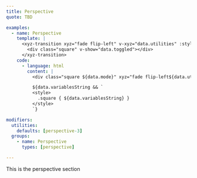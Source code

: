 ```yaml
---
title: Perspective
quote: TBD

examples:
  - name: Perspective
    template: |
      <xyz-transition xyz="fade flip-left" v-xyz="data.utilities" :style="data.variables" v-on="data.listeners">
        <div class="square" v-show="data.toggled"></div>
      </xyz-transition>
    code:
      - language: html
        content: |
          <div class="square ${data.mode}" xyz="fade flip-left${data.utilitiesString && ' ' + data.utilitiesString}"></div>

          ${data.variablesString && `
          <style>
            .square { ${data.variablesString} }
          </style>
          `}

modifiers:
  utilities:
    defaults: [perspective-3]
  groups:
    - name: Perspective
      types: [perspective]

---
```


This is the perspective section
